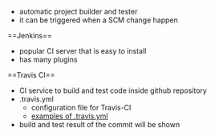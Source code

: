 * automatic project builder and tester
* it can be triggered when a SCM change happen

==Jenkins==
* popular CI server that is easy to install
* has many plugins

==Travis CI==
* CI service to build and test code inside github repository
* .travis.yml
  * configuration file for Travis-CI
  * [examples of .travis.yml](http://shyouhei.tumblr.com/post/29891295430/travis-yml)
* build and test result of the commit will be shown